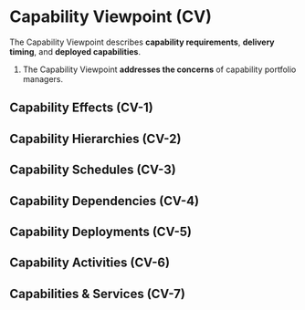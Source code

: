 # Capability Viewpoint \(CV\)

The Capability Viewpoint describes **capability requirements**, **delivery timing**, and **deployed capabilities**.

1. The Capability Viewpoint **addresses the concerns** of capability portfolio managers.

## Capability Effects \(CV-1\)

## Capability Hierarchies \(CV-2\)

## Capability Schedules \(CV-3\)

## Capability Dependencies \(CV-4\)

## Capability Deployments \(CV-5\)

## Capability Activities \(CV-6\)

## Capabilities & Services \(CV-7\)



